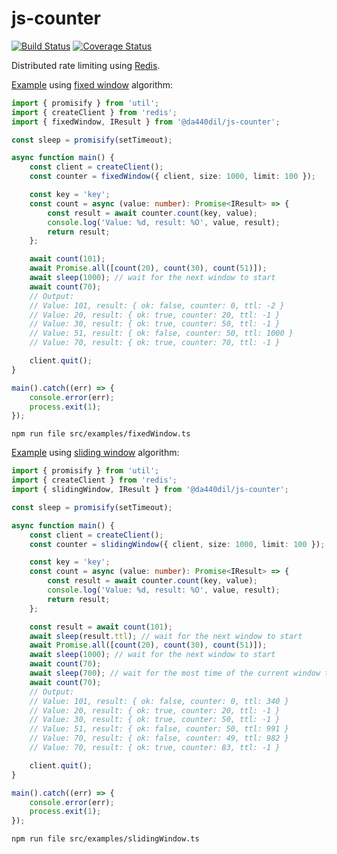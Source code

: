 # js-counter

[![Build Status](https://travis-ci.com/da440dil/js-counter.svg?branch=master)](https://travis-ci.com/da440dil/js-counter)
[![Coverage Status](https://coveralls.io/repos/github/da440dil/js-counter/badge.svg?branch=master)](https://coveralls.io/github/da440dil/js-counter?branch=master)

Distributed rate limiting using [Redis](https://redis.io/).

[Example](./src/examples/fixedWindow.ts) using [fixed window](./src/fixedWindow.ts) algorithm:

```typescript
import { promisify } from 'util';
import { createClient } from 'redis';
import { fixedWindow, IResult } from '@da440dil/js-counter';

const sleep = promisify(setTimeout);

async function main() {
    const client = createClient();
    const counter = fixedWindow({ client, size: 1000, limit: 100 });

    const key = 'key';
    const count = async (value: number): Promise<IResult> => {
        const result = await counter.count(key, value);
        console.log('Value: %d, result: %O', value, result);
        return result;
    };

    await count(101);
    await Promise.all([count(20), count(30), count(51)]);
    await sleep(1000); // wait for the next window to start
    await count(70);
    // Output:
    // Value: 101, result: { ok: false, counter: 0, ttl: -2 }
    // Value: 20, result: { ok: true, counter: 20, ttl: -1 }
    // Value: 30, result: { ok: true, counter: 50, ttl: -1 }
    // Value: 51, result: { ok: false, counter: 50, ttl: 1000 }
    // Value: 70, result: { ok: true, counter: 70, ttl: -1 }

    client.quit();
}

main().catch((err) => {
    console.error(err);
    process.exit(1);
});
```

```
npm run file src/examples/fixedWindow.ts
```

[Example](./src/examples/slidingWindow.ts) using [sliding window](./src/slidingWindow.ts) algorithm:

```typescript
import { promisify } from 'util';
import { createClient } from 'redis';
import { slidingWindow, IResult } from '@da440dil/js-counter';

const sleep = promisify(setTimeout);

async function main() {
    const client = createClient();
    const counter = slidingWindow({ client, size: 1000, limit: 100 });

    const key = 'key';
    const count = async (value: number): Promise<IResult> => {
        const result = await counter.count(key, value);
        console.log('Value: %d, result: %O', value, result);
        return result;
    };

    const result = await count(101);
    await sleep(result.ttl); // wait for the next window to start
    await Promise.all([count(20), count(30), count(51)]);
    await sleep(1000); // wait for the next window to start
    await count(70);
    await sleep(700); // wait for the most time of the current window to pass
    await count(70);
    // Output:
    // Value: 101, result: { ok: false, counter: 0, ttl: 340 }
    // Value: 20, result: { ok: true, counter: 20, ttl: -1 }
    // Value: 30, result: { ok: true, counter: 50, ttl: -1 }
    // Value: 51, result: { ok: false, counter: 50, ttl: 991 }
    // Value: 70, result: { ok: false, counter: 49, ttl: 982 }
    // Value: 70, result: { ok: true, counter: 83, ttl: -1 }

    client.quit();
}

main().catch((err) => {
    console.error(err);
    process.exit(1);
});
```

```
npm run file src/examples/slidingWindow.ts
```
